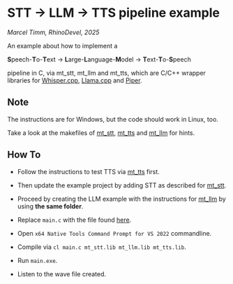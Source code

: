 # STT -> LLM -> TTS pipeline example

*Marcel Timm, RhinoDevel, 2025*

An example about how to implement a

**S**peech-**T**o-**T**ext -> **L**arge-**L**anguage-**M**odel -> **T**ext-**T**o-**S**peech

pipeline in C, via mt_stt, mt_llm and mt_tts, which are C/C++ wrapper
libraries for [Whisper.cpp](https://github.com/ggml-org/whisper.cpp),
[Llama.cpp](https://github.com/ggml-org/llama.cpp)
and [Piper](https://github.com/rhasspy/piper).

## Note

The instructions are for Windows, but the code should work in Linux, too.

Take a look at the makefiles of
[mt_stt](https://github.com/RhinoDevel/mt_stt/blob/main/mt_stt/Makefile),
[mt_tts](https://github.com/RhinoDevel/mt_tts/blob/master/mt_tts/Makefile)
and [mt_llm](../mt_llm/Makefile) for hints.

## How To

- Follow the instructions to test TTS via
  [mt_tts](https://github.com/RhinoDevel/mt_tts?tab=readme-ov-file#test-mt_tts) first.

- Then update the example project by adding STT as described for
  [mt_stt](https://github.com/RhinoDevel/mt_stt?tab=readme-ov-file#test-mt_stt).

- Proceed by creating the LLM example with the instructions for
  [mt_llm](https://github.com/RhinoDevel/mt_llm?tab=readme-ov-file#test-mt_llm)
  by using **the same folder**.

- Replace `main.c` with the file found [here](./main.c).

- Open `x64 Native Tools Command Prompt for VS 2022` commandline.

- Compile via `cl main.c mt_stt.lib mt_llm.lib mt_tts.lib`.

- Run `main.exe`.

- Listen to the wave file created.
